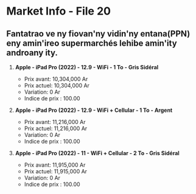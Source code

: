 # Market Info - File 20

## Fantatrao ve ny fiovan'ny vidin'ny entana(PPN) eny amin'ireo supermarchés lehibe amin'ity androany ity.

1. **Apple - iPad Pro (2022) - 12.9 - WiFi - 1 To - Gris Sidéral**
   - Prix avant: 10,304,000 Ar
   - Prix actuel: 10,304,000 Ar
   - Variation: 0 Ar
   - Indice de prix : 100.00

2. **Apple - iPad Pro (2022) - 12.9 - WiFi + Cellular - 1 To - Argent**
   - Prix avant: 11,216,000 Ar
   - Prix actuel: 11,216,000 Ar
   - Variation: 0 Ar
   - Indice de prix : 100.00

3. **Apple - iPad Pro (2022) - 11 - WiFi + Cellular - 2 To - Gris Sidéral**
   - Prix avant: 11,915,000 Ar
   - Prix actuel: 11,915,000 Ar
   - Variation: 0 Ar
   - Indice de prix : 100.00

